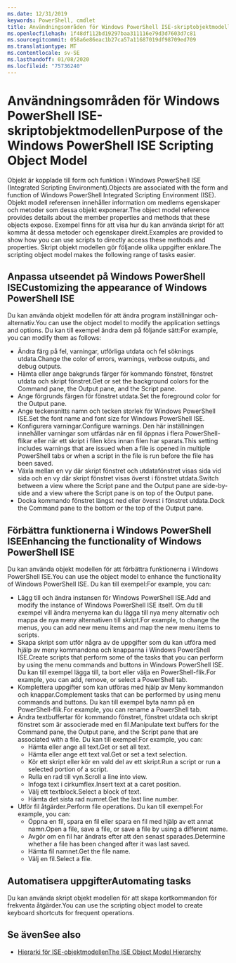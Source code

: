 ```yaml
---
ms.date: 12/31/2019
keywords: PowerShell, cmdlet
title: Användningsområden för Windows PowerShell ISE-skriptobjektmodellen
ms.openlocfilehash: 1f48df112bd19297baa311116e79d3d7603d7c81
ms.sourcegitcommit: 058a6e86eac1b27ca57a11687019df98709ed709
ms.translationtype: MT
ms.contentlocale: sv-SE
ms.lasthandoff: 01/08/2020
ms.locfileid: "75736240"
---
```

# <a name="purpose-of-the-windows-powershell-ise-scripting-object-model"></a><span data-ttu-id="532c5-103">Användningsområden för Windows PowerShell ISE-skriptobjektmodellen</span><span class="sxs-lookup"><span data-stu-id="532c5-103">Purpose of the Windows PowerShell ISE Scripting Object Model</span></span>

<span data-ttu-id="532c5-104">Objekt är kopplade till form och funktion i Windows PowerShell ISE (Integrated Scripting Environment).</span><span class="sxs-lookup"><span data-stu-id="532c5-104">Objects are associated with the form and function of Windows PowerShell Integrated Scripting Environment (ISE).</span></span> <span data-ttu-id="532c5-105">Objekt modell referensen innehåller information om medlems egenskaper och metoder som dessa objekt exponerar.</span><span class="sxs-lookup"><span data-stu-id="532c5-105">The object model reference provides details about the member properties and methods that these objects expose.</span></span> <span data-ttu-id="532c5-106">Exempel finns för att visa hur du kan använda skript för att komma åt dessa metoder och egenskaper direkt.</span><span class="sxs-lookup"><span data-stu-id="532c5-106">Examples are provided to show how you can use scripts to directly access these methods and properties.</span></span> <span data-ttu-id="532c5-107">Skript objekt modellen gör följande olika uppgifter enklare.</span><span class="sxs-lookup"><span data-stu-id="532c5-107">The scripting object model makes the following range of tasks easier.</span></span>

## <a name="customizing-the-appearance-of-windows-powershell-ise"></a><span data-ttu-id="532c5-108">Anpassa utseendet på Windows PowerShell ISE</span><span class="sxs-lookup"><span data-stu-id="532c5-108">Customizing the appearance of Windows PowerShell ISE</span></span>

<span data-ttu-id="532c5-109">Du kan använda objekt modellen för att ändra program inställningar och-alternativ.</span><span class="sxs-lookup"><span data-stu-id="532c5-109">You can use the object model to modify the application settings and options.</span></span> <span data-ttu-id="532c5-110">Du kan till exempel ändra dem på följande sätt:</span><span class="sxs-lookup"><span data-stu-id="532c5-110">For example, you can modify them as follows:</span></span>

- <span data-ttu-id="532c5-111">Ändra färg på fel, varningar, utförliga utdata och fel söknings utdata.</span><span class="sxs-lookup"><span data-stu-id="532c5-111">Change the color of errors, warnings, verbose outputs, and debug outputs.</span></span>
- <span data-ttu-id="532c5-112">Hämta eller ange bakgrunds färger för kommando fönstret, fönstret utdata och skript fönstret.</span><span class="sxs-lookup"><span data-stu-id="532c5-112">Get or set the background colors for the Command pane, the Output pane, and the Script pane.</span></span>
- <span data-ttu-id="532c5-113">Ange förgrunds färgen för fönstret utdata.</span><span class="sxs-lookup"><span data-stu-id="532c5-113">Set the foreground color for the Output pane.</span></span>
- <span data-ttu-id="532c5-114">Ange teckensnitts namn och tecken storlek för Windows PowerShell ISE.</span><span class="sxs-lookup"><span data-stu-id="532c5-114">Set the font name and font size for Windows PowerShell ISE.</span></span>
- <span data-ttu-id="532c5-115">Konfigurera varningar.</span><span class="sxs-lookup"><span data-stu-id="532c5-115">Configure warnings.</span></span> <span data-ttu-id="532c5-116">Den här inställningen innehåller varningar som utfärdas när en fil öppnas i flera PowerShell-flikar eller när ett skript i filen körs innan filen har sparats.</span><span class="sxs-lookup"><span data-stu-id="532c5-116">This setting includes warnings that are issued when a file is opened in multiple PowerShell tabs or when a script in the file is run before the file has been saved.</span></span>
- <span data-ttu-id="532c5-117">Växla mellan en vy där skript fönstret och utdatafönstret visas sida vid sida och en vy där skript fönstret visas överst i fönstret utdata.</span><span class="sxs-lookup"><span data-stu-id="532c5-117">Switch between a view where the Script pane and the Output pane are side-by-side and a view where the Script pane is on top of the Output pane.</span></span>
- <span data-ttu-id="532c5-118">Docka kommando fönstret längst ned eller överst i fönstret utdata.</span><span class="sxs-lookup"><span data-stu-id="532c5-118">Dock the Command pane to the bottom or the top of the Output pane.</span></span>

## <a name="enhancing-the-functionality-of-windows-powershell-ise"></a><span data-ttu-id="532c5-119">Förbättra funktionerna i Windows PowerShell ISE</span><span class="sxs-lookup"><span data-stu-id="532c5-119">Enhancing the functionality of Windows PowerShell ISE</span></span>

<span data-ttu-id="532c5-120">Du kan använda objekt modellen för att förbättra funktionerna i Windows PowerShell ISE.</span><span class="sxs-lookup"><span data-stu-id="532c5-120">You can use the object model to enhance the functionality of Windows PowerShell ISE.</span></span> <span data-ttu-id="532c5-121">Du kan till exempel:</span><span class="sxs-lookup"><span data-stu-id="532c5-121">For example, you can:</span></span>

- <span data-ttu-id="532c5-122">Lägg till och ändra instansen för Windows PowerShell ISE.</span><span class="sxs-lookup"><span data-stu-id="532c5-122">Add and modify the instance of Windows PowerShell ISE itself.</span></span> <span data-ttu-id="532c5-123">Om du till exempel vill ändra menyerna kan du lägga till nya meny alternativ och mappa de nya meny alternativen till skript.</span><span class="sxs-lookup"><span data-stu-id="532c5-123">For example, to change the menus, you can add new menu items and map the new menu items to scripts.</span></span>
- <span data-ttu-id="532c5-124">Skapa skript som utför några av de uppgifter som du kan utföra med hjälp av meny kommandona och knapparna i Windows PowerShell ISE.</span><span class="sxs-lookup"><span data-stu-id="532c5-124">Create scripts that perform some of the tasks that you can perform by using the menu commands and buttons in Windows PowerShell ISE.</span></span> <span data-ttu-id="532c5-125">Du kan till exempel lägga till, ta bort eller välja en PowerShell-flik.</span><span class="sxs-lookup"><span data-stu-id="532c5-125">For example, you can add, remove, or select a PowerShell tab.</span></span>
- <span data-ttu-id="532c5-126">Komplettera uppgifter som kan utföras med hjälp av Meny kommandon och knappar.</span><span class="sxs-lookup"><span data-stu-id="532c5-126">Complement tasks that can be performed by using menu commands and buttons.</span></span> <span data-ttu-id="532c5-127">Du kan till exempel byta namn på en PowerShell-flik.</span><span class="sxs-lookup"><span data-stu-id="532c5-127">For example, you can rename a PowerShell tab.</span></span>
- <span data-ttu-id="532c5-128">Ändra textbuffertar för kommando fönstret, fönstret utdata och skript fönstret som är associerade med en fil.</span><span class="sxs-lookup"><span data-stu-id="532c5-128">Manipulate text buffers for the Command pane, the Output pane, and the Script pane that are associated with a file.</span></span> <span data-ttu-id="532c5-129">Du kan till exempel:</span><span class="sxs-lookup"><span data-stu-id="532c5-129">For example, you can:</span></span>
  - <span data-ttu-id="532c5-130">Hämta eller ange all text.</span><span class="sxs-lookup"><span data-stu-id="532c5-130">Get or set all text.</span></span>
  - <span data-ttu-id="532c5-131">Hämta eller ange ett text val.</span><span class="sxs-lookup"><span data-stu-id="532c5-131">Get or set a text selection.</span></span>
  - <span data-ttu-id="532c5-132">Kör ett skript eller kör en vald del av ett skript.</span><span class="sxs-lookup"><span data-stu-id="532c5-132">Run a script or run a selected portion of a script.</span></span>
  - <span data-ttu-id="532c5-133">Rulla en rad till vyn.</span><span class="sxs-lookup"><span data-stu-id="532c5-133">Scroll a line into view.</span></span>
  - <span data-ttu-id="532c5-134">Infoga text i cirkumflex.</span><span class="sxs-lookup"><span data-stu-id="532c5-134">Insert text at a caret position.</span></span>
  - <span data-ttu-id="532c5-135">Välj ett textblock.</span><span class="sxs-lookup"><span data-stu-id="532c5-135">Select a block of text.</span></span>
  - <span data-ttu-id="532c5-136">Hämta det sista rad numret.</span><span class="sxs-lookup"><span data-stu-id="532c5-136">Get the last line number.</span></span>
- <span data-ttu-id="532c5-137">Utför fil åtgärder.</span><span class="sxs-lookup"><span data-stu-id="532c5-137">Perform file operations.</span></span> <span data-ttu-id="532c5-138">Du kan till exempel:</span><span class="sxs-lookup"><span data-stu-id="532c5-138">For example, you can:</span></span>
  - <span data-ttu-id="532c5-139">Öppna en fil, spara en fil eller spara en fil med hjälp av ett annat namn.</span><span class="sxs-lookup"><span data-stu-id="532c5-139">Open a file, save a file, or save a file by using a different name.</span></span>
  - <span data-ttu-id="532c5-140">Avgör om en fil har ändrats efter att den senast sparades.</span><span class="sxs-lookup"><span data-stu-id="532c5-140">Determine whether a file has been changed after it was last saved.</span></span>
  - <span data-ttu-id="532c5-141">Hämta fil namnet.</span><span class="sxs-lookup"><span data-stu-id="532c5-141">Get the file name.</span></span>
  - <span data-ttu-id="532c5-142">Välj en fil.</span><span class="sxs-lookup"><span data-stu-id="532c5-142">Select a file.</span></span>

## <a name="automating-tasks"></a><span data-ttu-id="532c5-143">Automatisera uppgifter</span><span class="sxs-lookup"><span data-stu-id="532c5-143">Automating tasks</span></span>

<span data-ttu-id="532c5-144">Du kan använda skript objekt modellen för att skapa kortkommandon för frekventa åtgärder.</span><span class="sxs-lookup"><span data-stu-id="532c5-144">You can use the scripting object model to create keyboard shortcuts for frequent operations.</span></span>

## <a name="see-also"></a><span data-ttu-id="532c5-145">Se även</span><span class="sxs-lookup"><span data-stu-id="532c5-145">See also</span></span>

- [<span data-ttu-id="532c5-146">Hierarki för ISE-objektmodellen</span><span class="sxs-lookup"><span data-stu-id="532c5-146">The ISE Object Model Hierarchy</span></span>](The-ISE-Object-Model-Hierarchy.md)
